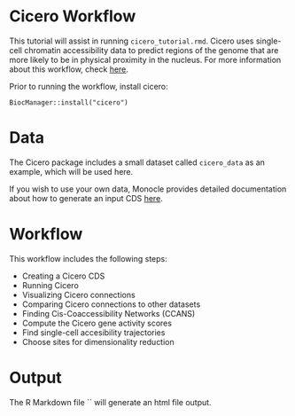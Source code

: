 # Cicero Workflow
This tutorial will assist in running `cicero_tutorial.rmd`. Cicero uses single-cell chromatin accessibility data to predict regions of the genome that are more likely to be in physical proximity in the nucleus. For more information about this workflow, check [here](https://cole-trapnell-lab.github.io/cicero-release/docs_m3/#abstract).

Prior to running the workflow, install cicero:
```
BiocManager::install("cicero")
```
# Data
The Cicero package includes a small dataset called `cicero_data` as an example, which will be used here. 

If you wish to use your own data, Monocle provides detailed documentation about how to generate an input CDS [here](http://cole-trapnell-lab.github.io/monocle-release/docs/#the-celldataset-class).


# Workflow
This workflow includes the following steps:
- Creating a Cicero CDS
- Running Cicero
- Visualizing Cicero connections
- Comparing Cicero connections to other datasets
- Finding Cis-Coaccessibility Networks (CCANS)
- Compute the Cicero gene activity scores
 - Find single-cell accesibility trajectories
 - Choose sites for dimensionality reduction
 
# Output

The R Markdown file `` will generate an html file output.